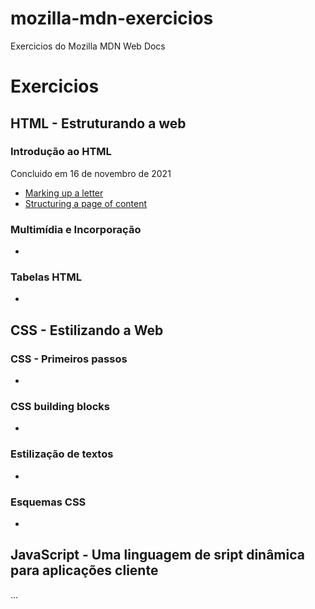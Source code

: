 # mozilla-mdn-exercicios

Exercicios do Mozilla MDN Web Docs

 <h1>Exercicios</h1>
 
 <h2>HTML - Estruturando a web</h2>
 
 <h3>Introdução ao HTML</h3>
 <p>Concluido em <time datetime="2021-11-16">16 de novembro de 2021</time></p>
 <ul>
    <li><a href="marking-up-a-letter/index.html">Marking up a letter</a></li>
    <li><a href="structuring-a-page-of-content/index.html">Structuring a page of content</a></li>
 </ul>
 
<h3>Multimídia e Incorporação</h3>
 <ul>
    <li></li>
 </ul>
 
 <h3>Tabelas HTML</h3>
 <ul>
    <li></li>
 </ul>
 
 <h2>CSS - Estilizando a Web</h2>
 
 <h3>CSS - Primeiros passos</h3>
 <ul>
    <li></li>
 </ul>
 
 <h3>CSS building blocks</h3>
 <ul>
    <li></li>
 </ul>
 
 <h3>Estilização de textos</h3>
 <ul>
    <li></li>
 </ul>
 
 <h3>Esquemas CSS</h3>
 <ul>
    <li></li>
 </ul>
 
  <h2>JavaScript - Uma linguagem de sript dinâmica para aplicações cliente</h2>
  ...
